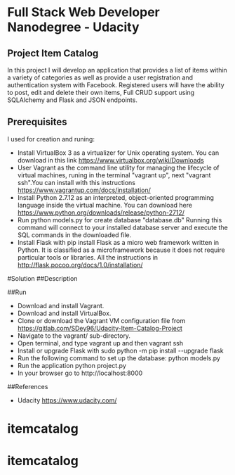 # Full Stack Web Developer Nanodegree - Udacity
## Project Item Catalog 
In this project I will develop an application that provides a list of items within a variety of categories as well as provide a user registration and authentication system with Facebook. Registered users will have the ability to post, edit and delete their own items, Full CRUD support using SQLAlchemy and Flask and JSON endpoints.
## Prerequisites
I used for creation and runing:
* Install VirtualBox 3 as a virtualizer for Unix operating system. You can download in this link https://www.virtualbox.org/wiki/Downloads
* User Vagrant as the command line utility for managing the lifecycle of virtual machines, runing in the terminal "vagrant up", next "vagrant ssh".You can install with this instructions https://www.vagrantup.com/docs/installation/ 
* Install Python 2.7.12 as an interpreted, object-oriented programming language inside the virtual machine. You can download here https://www.python.org/downloads/release/python-2712/
* Run python models.py for create database "database.db" 
Running this command will connect to your installed database server and execute the SQL commands in the downloaded file.
* Install Flask with pip install Flask as a micro web framework written in Python. It is classified as a microframework because it does not require particular tools or libraries.
All the instructions in http://flask.pocoo.org/docs/1.0/installation/

#Solution
##Description

##Run
- Download and install Vagrant.
- Download and install VirtualBox.
- Clone or download the Vagrant VM configuration file from https://gitlab.com/SDey96/Udacity-Item-Catalog-Project
- Navigate to the vagrant/ sub-directory.
- Open terminal, and type vagrant up and then vagrant ssh
- Install or upgrade Flask with sudo python -m pip install --upgrade flask
- Run the following command to set up the database: python models.py
- Run the application python project.py 
- In your browser go to http://localhost:8000

##References 
* Udacity https://www.udacity.com/
# itemcatalog
# itemcatalog
